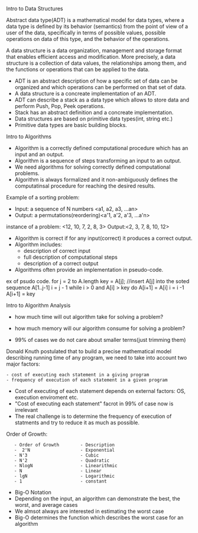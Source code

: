Intro to Data Structures

Abstract data type(ADT) is a mathematical model for data types, where a data type is defined by its behavior (semantics) from the point of view of a user of the data, specifically in terms of possible values, possible operations on data of this type, and the behavior of the operations.

A data structure is a data organization, management and storage format that enables efficient access and modification. More precisely, a data structure is a collection of data values, the relationships among them, and the functions or operations that can be applied to the data.

- ADT is an abstract description of how a specific set of data can be organized and which operations can be performed on that set of data.
- A data structure is a concreate implementation of an ADT.
- ADT can describe a stack as a data type which allows to store data and perform Push, Pop, Peek operations.
- Stack has an abstract definition and a concreate implementation.
- Data structures are based on primitive data types(int, string etc.)
- Primitive data types are basic building blocks.

Intro to Algorithms

- Algorithm is a correctly defined computational procedure which has an input and an output.
- Algorithm is a sequence of steps transforming an input to an output.
- We need algorithms for solving correctly defined computational problems.
- Algorithm is always formalized and it non-ambiguously defines the computatinsal procedure for reaching the desired results.

Example of a sorting problem:

- Input: a sequence of N numbers <a1, a2, a3, ...an>
- Output: a permutations(reordering)<a'1, a'2, a'3, ...a'n>

instance of a problem: <12, 10, 7, 2, 8, 3>
Output:<2, 3, 7, 8, 10, 12>

- Algorithm is correct if for any input(correct) it produces a correct output.
- Algorithm includes:
  - description of correct input
  - full description of computational steps
  - description of a correct output
- Algorithms often provide an implementation in pseudo-code.

ex of psudo code.
for j = 2 to A.length
key = A[j];
//insert A[j] into the soted sequence A[1..j-1]
i = j - 1
while i > 0 and A[i] > key
do A[i+1] = A[i]
i = i -1
A[i+1] = key

Intro to Algorithm Analysis

- how much time will out algorithm take for solving a problem?
- how much memory will our algorithm consume for solving a problem?

- 99% of cases we do not care about smaller terms(just trimming them)

Donald Knuth postulated that to build a precise mathematical model describing running time of any program, we need to take into account two major factors:

    - cost of executing each statement in a giving program
    - frequency of execution of each statement in a given program

- Cost of executing of each statement depends on external factors: OS, execution enviroment etc.
- "Cost of executing each statement" facrot in 99% of case now is irrelevant
- The real challenge is to determine the frequency of execution of statments and try to reduce it as much as possible.

Order of Growth:

       - Order of Growth        - Description
       -  2'N                   - Exponential
       - N'3                    - Cubic
       - N'2                    - Quadratic
       - NlogN                  - Linearithmic
       - N                      - Linear
       - lgN                    - Logarithmic
       - 1                      - constant

- Big-O Notation
- Depending on the input, an algorithm can demonstrate the best, the worst, and average cases
- We almsot always are interested in estimating the worst case
- Big-O determines the function which describes the worst case for an algorithm
